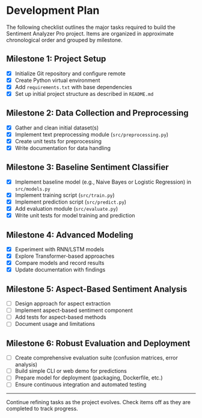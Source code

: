 # Development Plan

The following checklist outlines the major tasks required to build the Sentiment Analyzer Pro project. Items are organized in approximate chronological order and grouped by milestone.

## Milestone 1: Project Setup
- [x] Initialize Git repository and configure remote
- [x] Create Python virtual environment
- [x] Add `requirements.txt` with base dependencies
- [x] Set up initial project structure as described in `README.md`

## Milestone 2: Data Collection and Preprocessing
- [x] Gather and clean initial dataset(s)
- [x] Implement text preprocessing module (`src/preprocessing.py`)
- [x] Create unit tests for preprocessing
- [x] Write documentation for data handling

## Milestone 3: Baseline Sentiment Classifier
- [x] Implement baseline model (e.g., Naive Bayes or Logistic Regression) in `src/models.py`
- [x] Implement training script (`src/train.py`)
- [x] Implement prediction script (`src/predict.py`)
- [x] Add evaluation module (`src/evaluate.py`)
- [x] Write unit tests for model training and prediction

## Milestone 4: Advanced Modeling
- [x] Experiment with RNN/LSTM models
- [x] Explore Transformer-based approaches
- [x] Compare models and record results
- [x] Update documentation with findings

## Milestone 5: Aspect-Based Sentiment Analysis
- [ ] Design approach for aspect extraction
- [ ] Implement aspect-based sentiment component
- [ ] Add tests for aspect-based methods
- [ ] Document usage and limitations

## Milestone 6: Robust Evaluation and Deployment
- [ ] Create comprehensive evaluation suite (confusion matrices, error analysis)
- [ ] Build simple CLI or web demo for predictions
- [ ] Prepare model for deployment (packaging, Dockerfile, etc.)
- [ ] Ensure continuous integration and automated testing

---

Continue refining tasks as the project evolves. Check items off as they are completed to track progress.
